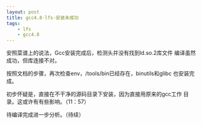 ```yaml
---
layout: post
title: gcc4.8-lfs-安装未成功
tags:
    - lfs
    - gcc4.8
---
```


安照菜谱上的说法，Gcc安装完成后，检测头并没有找到ld.so.2库文件
编译虽然成功，但库连接不对。

按照文档的步骤，再次检查env，/tools/bin已经存在，binutils和glibc
也安装完成。

初步怀疑是，直接在不干净的源码目录下安装，因为直接用原来的gcc工作
目录。这或许有有些影响。（11：57）

待编译完成进一步分析。（待续）


